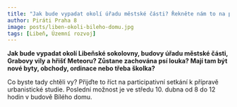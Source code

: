 ```yaml
---
title: "Jak bude vypadat okolí úřadu městské části? Řekněte nám to na participativním setkání"
author: Piráti Praha 8
image: posts/liben-okoli-bileho-domu.jpg
tags: [Libeň, Územní rozvoj]
---
```


**Jak bude vypadat okolí Libeňské sokolovny, budovy úřadu městské části, Grabovy vily a hřišť Meteoru? Zůstane zachována psí louka? Mají tam být nové byty, obchody, ordinace nebo třeba školka?**

Co byste tady chtěli vy? Přijďte to říct na participativní setkání k přípravě urbanistické studie. Poslední možnost je ve středu 10. dubna od 8 do 12 hodin v budově Bílého domu.